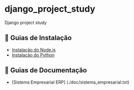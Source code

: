 # django_project_study
Django project study

## 📑 Guias de Instalação
- [Instalação do Node.js](./INSTALL_NODE.md)
- [Instalação do Python](./INSTALL_PYTHON.md)

## 📑 Guias de Documentação
- [Sistema Empresarial ERP] (./doc/sistema_empresarial.txt)
